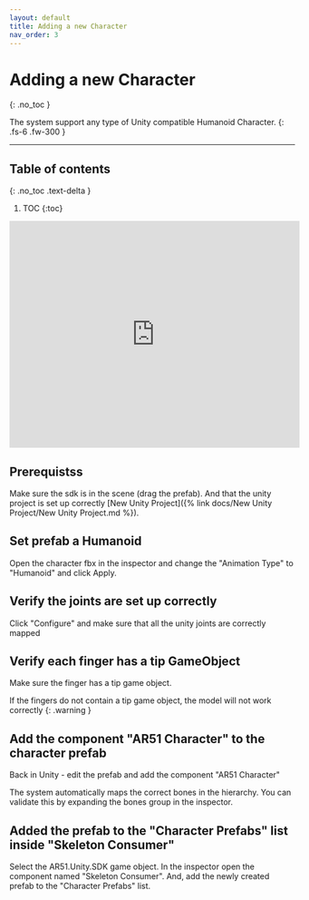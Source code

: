 ```yaml
---
layout: default
title: Adding a new Character
nav_order: 3
---
```


# Adding a new Character 
{: .no_toc }

The system support any type of Unity compatible Humanoid Character.
{: .fs-6 .fw-300 }



---
## Table of contents
{: .no_toc .text-delta }

1. TOC
{:toc}


<iframe width="512" height="400" src="https://www.youtube.com/embed/WfF9q_2Mztc" frameborder="0" allowfullscreen></iframe>


## Prerequistss
Make sure the sdk is in the scene (drag the prefab).
And that the unity project is set up correctly [New Unity Project]({% link docs/New Unity Project/New Unity Project.md %}).


## Set prefab a Humanoid
Open the character fbx in the inspector and change the "Animation Type" to "Humanoid" and click Apply.

## Verify the joints are set up correctly

Click "Configure" and make sure that all the unity joints are correctly mapped

## Verify each finger has a tip GameObject

Make sure the finger has a tip game object.

If the fingers do not contain a tip game object, the model will not work correctly
{: .warning }

## Add the component "AR51 Character" to the character prefab
Back in Unity - edit the prefab and add the component "AR51 Character"

The system automatically maps the correct bones in the hierarchy. You can validate this by expanding the bones group in the inspector.

## Added the prefab to the "Character Prefabs" list inside "Skeleton Consumer"
Select the AR51.Unity.SDK game object. 
In the inspector open the component named "Skeleton Consumer". And, add the newly created prefab to the "Character Prefabs" list. 



